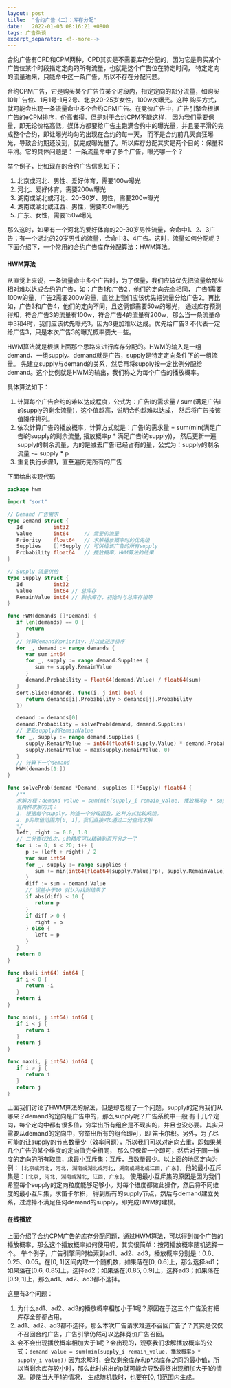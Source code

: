 ```yaml
---
layout: post 
title:  "合约广告（二）：库存分配"
date:   2022-01-03 08:16:21 +0800 
tags: 广告杂谈
excerpt_separator: <!--more-->
---
```


合约广告有CPD和CPM两种，CPD其实是不需要库存分配的，因为它是购买某个广告位某个时段指定定向的所有流量，也就是这个广告位在特定时间，
特定定向的流量进来，只能命中这一条广告，所以不存在分配问题。
<!--more-->

合约CPM广告，它是购买某个广告位某个时段内，指定定向的部分流量，如购买101广告位、1月1号-1月2号、北京20-25岁女性，100w次曝光。这种
购买方式，就可能会出现一条流量命中多个合约CPM广告。在竞价广告中，广告引擎会根据广告的eCPM排序，价高者得。但是对于合约CPM不能这样，
因为我们需要保量，即无论价格高低，媒体方都要给广告主跑满合约中的曝光量，并且要平滑的完成整个合约，即让曝光均匀的出现在合约的每一天，
而不是合约前几天疯狂曝光，导致合约期还没到，就完成曝光量了。所以库存分配其实是两个目的：保量和平滑。它的具体问题是：
一条流量命中了多个广告，曝光哪一个？

举个例子，比如现在的合约广告信息如下：
1. 北京或河北、男性、爱好体育，需要100w曝光
2. 河北、爱好体育，需要200w曝光
3. 湖南或湖北或河北、20-30岁、男性，需要200w曝光
4. 湖南或湖北或江西、男性，需要150w曝光 
5. 广东、女性，需要150w曝光

那么这时，如果有一个河北的爱好体育的20-30岁男性流量，会命中1、2、3广告；有一个湖北的20岁男性的流量，会命中3、4广告。这时，流量如何分配呢？
下面介绍下，一个常用的合约广告库存分配算法：HWM算法。

#### **HWM算法**

从直觉上来说，一条流量命中多个广告时，为了保量，我们应该优先把流量给那些相对难以达成合约的广告，如：广告1和广告2，他们的定向完全相同，
广告1需要100w的量，广告2需要200w的量，直觉上我们应该优先把流量分给广告2。再比如，广告3和广告4，他们的定向不同，且这俩都需要50w的曝光，
通过库存预测得知，符合广告3的流量有100w，符合广告4的流量有200w，那么当一条流量命中3和4时，我们应该优先曝光3，因为3更加难以达成。优先给广告3
不代表一定给广告3，只是本次广告3的曝光概率要大一些。

HWM算法就是根据上面那个思路来进行库存分配的。HWM的输入是一组demand、一组supply。demand就是广告，supply是特定定向条件下的一组流量。
先建立supply与demand的关系，然后再将supply按一定比例分配给demand。这个比例就是HWM的输出，我们称之为每个广告的播放概率。

具体算法如下：
1. 计算每个广告合约的难以达成程度，公式为：广告i的需求量 / sum(满足广告i的supply的剩余流量)，这个值越高，说明合约越难以达成，
   然后将广告按该值降序排列。
2. 依次计算广告的播放概率，计算方式就是：广告i的需求量 = sum(min(满足广告i的supply的剩余流量, 播放概率p * 满足广告i的supply))，
   然后更新一遍supply的剩余流量，为的是减去广告i已经占有的量，公式为：supply的剩余流量 -= supply * p
3. 重复执行步骤1，直至遍历完所有的广告

下面给出实现代码
```go
package hwm

import "sort"

// Demand 广告需求
type Demand struct {
   Id          int32
   Value       int64     // 需要的流量
   Priority    float64   // 求解播放概率时的优先级
   Supplies    []*Supply // 可供给该广告的所有supply
   Probability float64   // 播放概率，HWM算法的结果
}

// Supply 流量供给
type Supply struct {
   Id          int32
   Value       int64 // 总库存
   RemainValue int64 // 剩余库存，初始时与总库存相等
}

func HWM(demands []*Demand) {
   if len(demands) == 0 {
      return
   }
   // 计算demand的priority，并以此逆序排序
   for _, demand := range demands {
      var sum int64
      for _, supply := range demand.Supplies {
         sum += supply.RemainValue
      }
      demand.Probability = float64(demand.Value) / float64(sum)
   }
   sort.Slice(demands, func(i, j int) bool {
      return demands[i].Probability > demands[j].Probability
   })

   demand := demands[0]
   demand.Probability = solveProb(demand, demand.Supplies)
   // 更新supply的RemainValue
   for _, supply := range demand.Supplies {
      supply.RemainValue -= int64(float64(supply.Value) * demand.Probability)
      supply.RemainValue = max(supply.RemainValue, 0)
   }
   // 计算下一个demand
   HWM(demands[1:])
}

func solveProb(demand *Demand, supplies []*Supply) float64 {
   /**
   求解方程：demand value = sum(min(supply_i remain_value, 播放概率p * supply_i value))
   有两种求解方式：
   1. 根据每个supply，构造一个分段函数，这种方式比较麻烦。
   2. p的取值范围为[0, 1]，我们直接对p通过二分查询求解
   */
   left, right := 0.0, 1.0
   // 二分查找20次，p的精度可以精确到百万分之一了
   for i := 0; i < 20; i++ {
      p := (left + right) / 2
      var sum int64
      for _, supply := range supplies {
         sum += min(int64(float64(supply.Value)*p), supply.RemainValue)
      }
      diff := sum - demand.Value
      // 误差小于10 就认为找到结果了
      if abs(diff) < 10 {
         return p
      }
      if diff > 0 {
         right = p
      } else {
         left = p
      }
   }
   return 0
}

func abs(i int64) int64 {
   if i < 0 {
      return -i
   }
   return i
}

func min(i, j int64) int64 {
   if i < j {
      return i
   }
   return j
}

func max(i, j int64) int64 {
   if i > j {
      return i
   }
   return j
}
```
上面我们讨论了HWM算法的解法，但是却忽视了一个问题，supply的定向我们从哪来？demand的定向是广告中的，那么supply呢？广告系统中一般
有十几个定向，每个定向中都有很多值，穷举出所有组合是不现实的，并且也没必要。其实只需要从demand的定向中，穷举出所有的组合即可，即
笛卡尔积。另外，为了尽可能的让supply的节点数量少（效率问题），所以我们可以对定向去重，即如果某几个广告的某个维度的定向值完全相同，
那么只保留一个即可，然后对于同一维度的定向的所有取值，求最小互斥集：互斥，且数量最少。以上面的地区定向为例：
`[北京或河北, 河北, 湖南或湖北或河北, 湖南或湖北或江西, 广东]`，他的最小互斥集是：`[北京, 河北, 湖南或湖北, 江西, 广东]`。
使用最小互斥集的原因是因为我们希望每个supply的定向粒度能够足够小。对每个维度都做此操作，然后将不同维度的最小互斥集，求笛卡尔积，
得到所有的supply节点，然后与demand建立关系，过滤掉不满足任何demand的supply，即完成HWM的建模。

#### **在线播放**

上面介绍了合约CPM广告的库存分配问题，通过HWM算法，可以得到每个广告的播放概率，那么这个播放概率如何使用呢，其实很简单：按照播放概率随机选择一个。
举个例子，广告引擎同时检索到ad1、ad2、ad3，播放概率分别是：0.6、0.25、0.05。在[0, 1]区间内取一个随机数，如果落在[0, 0.6]上，那么选择ad1；
如果落在[0.6, 0.85]上，选择ad2；如果落在[0.85, 0.9]上，选择ad3；如果落在[0.9, 1]上，那么ad1、ad2、ad3都不选择。

这里有3个问题：
1. 为什么ad1、ad2、ad3的播放概率相加小于1呢？原因在于这三个广告没有把库存全部都占用。
2. ad1、ad2、ad3都不选择，那么本次广告请求难道不召回广告了？其实是仅仅不召回合约广告，广告引擎仍然可以选择竞价广告召回。
3. 会不会出现播放概率相加大于1呢？会出现的，观察我们求解播放概率的公式：```demand value = sum(min(supply_i remain_value, 播放概率p * supply_i value))```
因为求解时，会取剩余库存和p*总库存之间的最小值，所以当剩余库存较小时，那么此时求出的p就可能会导致最终出现相加大于1的情况。即使当大于1的情况，
生成随机数时，也要在[0, 1]范围内生成。